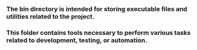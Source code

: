 ### The bin directory is intended for storing executable files and utilities related to the project.

### This folder contains tools necessary to perform various tasks related to development, testing, or automation. 